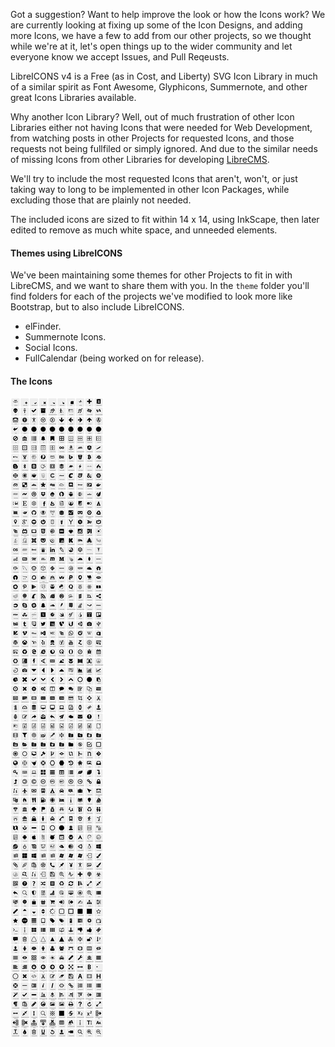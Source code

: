 Got a suggestion? Want to help improve the look or how the Icons work? We are currently looking at fixing up some of the Icon Designs, and adding more Icons, we have a few to add from our other projects, so we thought while we're at it, let's open things up to the wider community and let everyone know we accept Issues, and Pull Reqeusts.

LibreICONS v4 is a Free (as in Cost, and Liberty) SVG Icon Library in much of a similar spirit as Font Awesome, Glyphicons, Summernote, and other great Icons Libraries available.

Why another Icon Library? Well, out of much frustration of other Icon Libraries either not having Icons that were needed for Web Development, from watching posts in other Projects for requested Icons, and those requests not being fullfiled or simply ignored. And due to the similar needs of missing Icons from other Libraries for developing [LibreCMS](https://github.com/DiemenDesign/LibreCMS).

We'll try to include the most requested Icons that aren't, won't, or just taking way to long to be implemented in other Icon Packages, while excluding those that are plainly not needed.

The included icons are sized to fit within 14 x 14, using InkScape, then later edited to remove as much white space, and unneeded elements.

#### Themes using LibreICONS
We've been maintaining some themes for other Projects to fit in with LibreCMS, and we want to share them with you. In the `theme` folder you'll find folders for each of the projects we've modified to look more like Bootstrap, but to also include LibreICONS.
- elFinder.
- Summernote Icons.
- Social Icons.
- FullCalendar (being worked on for release).

#### The Icons
![svg-icons](svg-icons.png)
